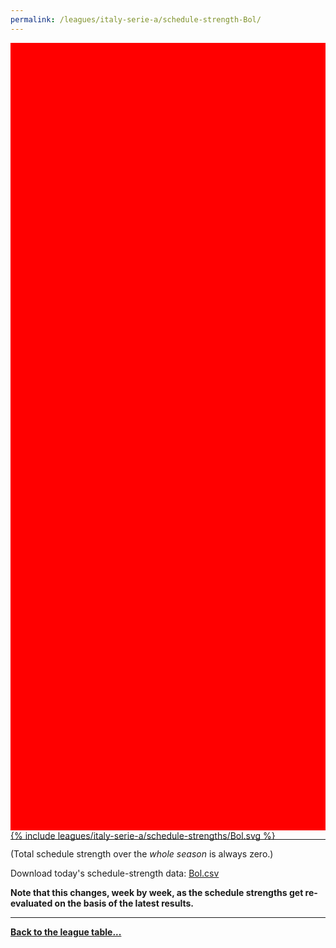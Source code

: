```yaml
---
permalink: /leagues/italy-serie-a/schedule-strength-Bol/
---
```


<style>
.svg-wrap {
    background-color:red;
    height:0;
    padding-top:250%; /* 350px/550px */
    position: relative;
}

svg {
    background-color: white;
    height: 100%;
    display:block;
    width: 100%;
    position: absolute;
    top:0;
    left:0;
}
</style>


<div class="svg-wrap">
{% include leagues/italy-serie-a/schedule-strengths/Bol.svg %}
</div>

-----

(Total schedule strength over the *whole season* is always zero.)


Download today's schedule-strength data: [Bol.csv](/assets/leagues/italy-serie-a/2020/schedule-strengths/Bol.csv)

**Note that this changes, week by week, as the schedule strengths get re-evaluated on the
basis of the latest results.**

-----

[**Back to the league table...**](/leagues/italy-serie-a)


